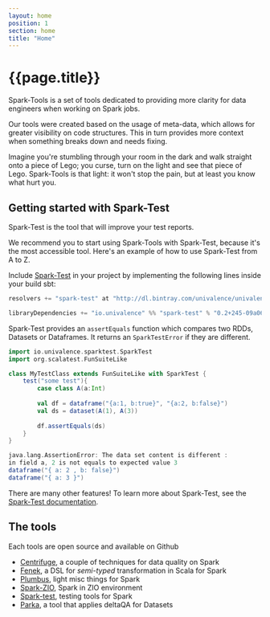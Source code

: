 ```yaml
---
layout: home
position: 1
section: home
title: "Home"
---
```


# {{page.title}}

Spark-Tools is a set of tools dedicated to providing more clarity for data engineers when working on Spark jobs.

Our tools were created based on the usage of meta-data, which allows for greater visibility on code structures. This in turn provides more context when something breaks down and needs fixing.

Imagine you're stumbling through your room in the dark and walk straight onto a piece of Lego; you curse, turn on the light and see that piece of Lego. Spark-Tools is that light: it won't stop the pain, but at least you know what hurt you.

## Getting started with Spark-Test

Spark-Test is the tool that will improve your test reports.

We recommend you to start using Spark-Tools with Spark-Test, because it's the most accessible tool. Here's an example of how to use Spark-Test from A to Z.

Include [Spark-Test](./spark-test) in your project by implementing the following lines inside your build sbt:

```scala
resolvers += "spark-test" at "http://dl.bintray.com/univalence/univalence-jvm"

libraryDependencies += "io.univalence" %% "spark-test" % "0.2+245-09a064d9" % Test
```

Spark-Test provides an `assertEquals` function which compares two RDDs, Datasets or Dataframes. It returns an `SparkTestError`
if they are different.

```scala
import io.univalence.sparktest.SparkTest
import org.scalatest.FunSuiteLike

class MyTestClass extends FunSuiteLike with SparkTest {
    test("some test"){
        case class A(a:Int)
        
        val df = dataframe("{a:1, b:true}", "{a:2, b:false}")
        val ds = dataset(A(1), A(3))
        
        df.assertEquals(ds)
    }
}
```

```scala
java.lang.AssertionError: The data set content is different :
in field a, 2 is not equals to expected value 3 
dataframe("{ a: 2 , b: false}")
dataframe("{ a: 3 }")
```

There are many other features! To learn more about Spark-Test, see the [Spark-Test documentation](./spark-test).

## The tools

Each tools are open source and available on Github

* [Centrifuge](https://github.com/univalence/spark-tools/tree/master/centrifuge), a couple of techniques for data quality on Spark
* [Fenek](https://github.com/univalence/spark-tools/tree/master/fenek), a DSL for *semi-typed* transformation in Scala for Spark
* [Plumbus](https://github.com/univalence/spark-tools/tree/master/plumbus), light misc things for Spark
* [Spark-ZIO](https://github.com/univalence/spark-tools/tree/master/spark-zio), Spark in ZIO environment
* [Spark-test](https://github.com/univalence/spark-tools/tree/master/spark-test), testing tools for Spark
* [Parka](https://github.com/univalence/spark-tools/tree/master/parka), a tool that applies deltaQA for Datasets
